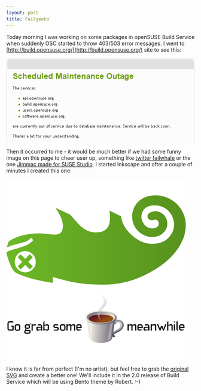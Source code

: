 ```yaml
---
layout: post
title: Failgeeko
---
```


Today morning I was working on some packages in openSUSE Build Service when suddenly OSC started to throw 403/503 error messages. I went to [http://build.opensuse.org/](http://build.opensuse.org/) site to see this:

![outage](/assets/outage.png)

Then it occurred to me - it would be much better if we had some funny image on this page to cheer user up, something like [twitter failwhale](http://franciemedia.files.wordpress.com/2009/04/twitter_fail_whale.jpg) or the one [Jimmac made for SUSE Studio](http://jimmac.musichall.cz/log/?p=798). I started Inkscape and after a couple of minutes I created this one:

![failgeeko](/assets/failgeeko.png)

I know it is far from perfect (I'm no artist), but feel free to grab the [original SVG](/assets/failgeeko.svg) and create a better one! We'll include it in the 2.0 release of Build Service which will be using Bento theme by Robert. :-)
